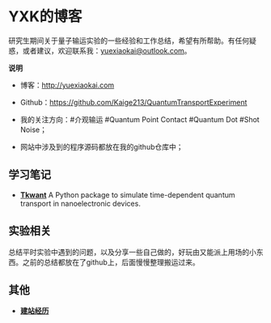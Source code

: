 # YXK的博客

研究生期间关于量子输运实验的一些经验和工作总结，希望有所帮助。有任何疑惑，或者建议，欢迎联系我：yuexiaokai@outlook.com。

**说明**

- 博客：http://yuexiaokai.com

- Github：https://github.com/Kaige213/QuantumTransportExperiment

- 我的关注方向：\#介观输运 #Quantum Point Contact #Quantum Dot #Shot Noise；

- 网站中涉及到的程序源码都放在我的github仓库中；

  

## 学习笔记

- [**Tkwant**](http://www.yuexiaokai.com/StudyNotes/tkwant/0_tkwant.html)
  A Python package to simulate time-dependent quantum transport in nanoelectronic devices.



## 实验相关

总结平时实验中遇到的问题，以及分享一些自己做的，好玩由又能派上用场的小东西。之前的总结都放在了github上，后面慢慢整理搬运过来。



## 其他

- [**建站经历**](http://www.yuexiaokai.com/其他/建站经历/建站经历.html)
